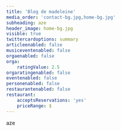 ```yaml
---
title: 'Blog de madeleine'
media_order: 'contact-bg.jpg,home-bg.jpg'
subheading: aze
header_image: home-bg.jpg
visible: true
twittercardoptions: summary
articleenabled: false
musiceventenabled: false
orgaenabled: false
orga:
    ratingValue: 2.5
orgaratingenabled: false
eventenabled: false
personenabled: false
restaurantenabled: false
restaurant:
    acceptsReservations: 'yes'
    priceRange: $
---
```


aze